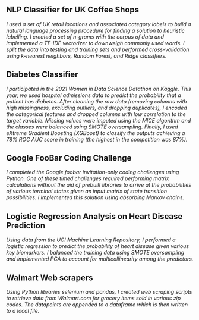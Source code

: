 ## NLP Classifier for UK Coffee Shops
   *I used a set of UK retail locations and associated category labels to build a natural language processing procedure for finding a solution to heuristic labelling. I created a set of n-grams with the corpus of data and implemented a TF-IDF vectorizer to downweigh commonly used words. I split the data into testing and training sets and performed cross-validation using k-nearest neighbors, Random Forest, and Ridge classifiers.*
   
## Diabetes Classifier
   *I participated in the 2021 Women in Data Science Datathon on Kaggle. This year, we used hospital admissions data to predict the probability that a patient has diabetes. After cleaning the raw data (removing columns with high missingness, excluding outliers, and dropping duplicates), I encoded the categorical features and dropped columns with low correlation to the target variable. Missing values were imputed using the MICE algorithm and the classes were balanced using SMOTE oversampling. Finally, I used eXtreme Gradient Boosting (XGBoost) to classify the outputs achieving a 78% ROC AUC score in training (the highest in the competition was 87%).*
   
## Google FooBar Coding Challenge
   *I completed the Google foobar invitation-only coding challenges using Python. One of these timed challenges required performing matrix calculations without the aid of prebuilt libraries to arrive at the probabilities of various terminal states given an input matrix of state transition possibilities. I implemented this solution using absorbing Markov chains.*

## Logistic Regression Analysis on Heart Disease Prediction
   *Using data from the UCI Machine Learning Repository, I performed a logistic regression to predict the probability of heart disease given various key biomarkers. I balanced the training data using SMOTE oversampling and implemented PCA to account for multicollinearity among the predictors.*

## Walmart Web scrapers
   *Using Python libraries selenium and pandas, I created web scraping scripts to retrieve data from Walmart.com for grocery items sold in various zip codes. The datapoints are appended to a dataframe which is then written to a local file.*


